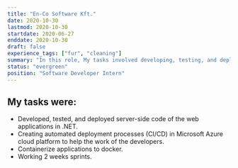 ```yaml
---
title: "En-Co Software Kft."
date: 2020-10-30
lastmod: 2020-10-30
startdate: 2020-06-27
enddate: 2020-10-30
draft: false
experience_tags: ["fur", "cleaning"]
summary: "In this role, My tasks involved developing, testing, and deploying server-side code for web applications in .NET, creating automated deployment processes in Microsoft Azure cloud platform, and containerizing applications using Docker, all while following a 2-week sprint cycle."
status: "evergreen"
position: "Software Developer Intern"
---
```

## My tasks were:

- Developed, tested, and deployed server-side code of the web applications in .NET.
- Creating automated deployment processes (CI/CD) in Microsoft Azure cloud platform to help the work of the developers.
- Containerize applications to docker. 
- Working 2 weeks sprints. 
